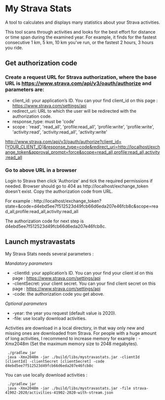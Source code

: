 # My Strava Stats

A tool to calculates and displays many statistics about your Strava activities.

This tool scans through activities and looks for the best effort for distance or time span during the examined year. 
For example, it finds for the fastest consecutive 1 km, 5 km, 10 km you've run, or the fastest 2 hours, 3 hours you ride.

## Get authorization code

### Create a request URL for Strava authorization, where the base URL is https://www.strava.com/api/v3/oauth/authorize and parameters are:

* client_id: your application’s ID. You can your find client_id on this page : https://www.strava.com/settings/api
* redirect_uri:	URL to which the user will be redirected with the authorization code.
* response_type: must be 'code'
* scope : 'read', 'read_all', 'profile:read_all', 'profile:write', 'profile:write', 'activity:read', 'activity:read_all', 'activity:write'

http://www.strava.com/api/v3/oauth/authorize?client_id=[YOUR_CLIENT_ID]&response_type=code&redirect_uri=http://localhost/exchange_token&approval_prompt=force&scope=read_all,profile:read_all,activity:read_all

### Go to above URL in a browser

Login to Strava then click 'Authorize' and tick the required permissions if needed.
Browser should go to 404 as http://localhost/exchange_token doesn't exist.
Copy the authorization code from URL. 

For example : http://localhost/exchange_token?state=&code=d4ebd5ee7f512523d49fcb66d6eda207e46fcb8c&scope=read_all,profile:read_all,activity:read_all

The authorization code for next step is d4ebd5ee7f512523d49fcb66d6eda207e46fcb8c.

## Launch mystravastats

My Strava Stats needs several parameters : 

*Mandatory parameters*
* -clientId: your application’s ID. You can your find your client id on this page : https://www.strava.com/settings/api
* -clientSecret: your client secret. You can your find client secret on this page : https://www.strava.com/settings/api
* -code: the authorization code you get above.

*Optional parameters*
* -year: the year you request (default value is 2020).
* -file: use locally download activities.

Activities are download in a local directory, in that way only new and missing ones are downloaded from Strava.
For people with a huge amount of long activities, I recommend to increase memory for example : -Xmx2048m (Set the maximum memory size to 2048 megabytes).

```
 ./gradlew jar
 java -Xmx2048m -jar ./build/libs/mystravastats.jar -clientId [clientId] -clientSecret [clientSecret] -code d4ebd5ee7f512523d49fcb66d6eda207e46fcb8c
```

You can use locally download activities :

```
 ./gradlew jar
 java -Xmx2048m -jar ./build/libs/mystravastats.jar -file strava-41902-2020/activities-41902-2020-with-stream.json
```
